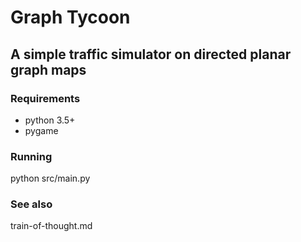 # Graph Tycoon
## A simple traffic simulator on directed planar graph maps

### Requirements
* python 3.5+
* pygame

### Running
python src/main.py

### See also
train-of-thought.md
